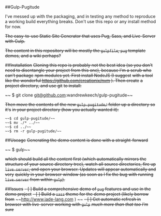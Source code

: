 ##Gulp-Pugitude

I've messed up with the packaging, and in testing any method to reproduce a
working build everything breaks. Don't use this repo or any install method for
now.

~~The easy-to-use Static Site Generator that uses Pug, Sass, and Live-Server with Gulp.~~

~~The content in this repository will be mostly the `gulpfile`, `pug` template demos, and a wiki perhaps?~~

##~~Installation~~
~~Cloning this repo is probably ~~not~~ the best idea ~~(so you don't need to~~
~~disentangle your project from this one)~~, because I'm a scrub who can't package~~
~~npm modules yet. First install NodeJS (I suggest~~
~~with a tool like the wonderful https://github.com/creationix/nvm ). Then create~~
~~a project directory, and use git~~
~~to install:~~

~~    $ git clone git@github.com:wandrewkeech/gulp-pugitude~~

~~Then move the contents of the new `gulp-pugitude/` folder up a directory so it's~~
~~in your project directory (how you actually wanted it):~~
    
    ~~$ cd gulp-pugitude/~~
    ~~$ mv ./* ../~~
    ~~$ cd ../~~
    ~~$ rm -r gulp-pugitude/~~

##~~Useage~~
~~Generating the demo content is done with a straight-forward~~

  ~~  $ gulp~~

~~which should build all the content first (which automatically mirrors the~~
~~structure of your source directory tree), watch all source directories, fire up~~
~~`live-server`, and open your browser. Updates will appear automatically and very~~
~~quickly in your browser window (as soon as I fix the bug with running~~
~~`live-server` from within `gulp`).~~

##~~Issues~~
 ~~- [ ] Build a comprehensive demo of `pug` features and use in the demo project~~
 ~~- [ ] Build a `sass` theme for the demo project (likely borrow from~~
~~http://www.jade-lang.com ) ~~
 ~~- [ ] Get automatic refresh in browser with live-server working with `gulp`~~
~~_much more than that too I'm sure_~~
